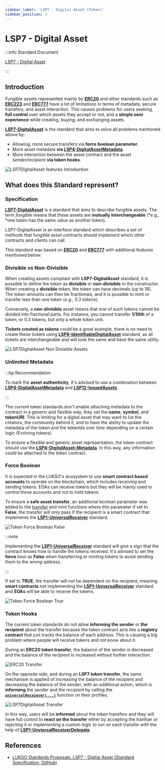 ```yaml
---
sidebar_label: 'LSP7 - Digital Asset (Token)'
sidebar_position: 3
---
```


# LSP7 - Digital Asset

:::info Standard Document

[LSP7 - Digital Asset](https://github.com/lukso-network/LIPs/blob/main/LSPs/LSP-7-DigitalAsset.md)

:::


## Introduction

Fungible assets represented mainly by **[ERC20](https://eips.ethereum.org/EIPS/eip-20)** and other standards such as **[ERC223](https://eips.ethereum.org/EIPS/eip-223)** and **[ERC777](https://eips.ethereum.org/EIPS/eip-777)** have a lot of limitations in terms of metadata, secure transfers, and asset interaction. This causes problems for users seeking, **full control** over which assets they accept or not, and a **simple user experience** while creating, buying, and exchanging assets.

**[LSP7-DigitalAsset](#)** is the standard that aims to solve all problems mentioned above by:

-  Allowing, more secure transfers via **force boolean parameter**.
- More asset metadata **via [LSP4-DigitalAssetMetadata](./LSP4-Digital-Asset-Metadata.md)**.
- More interaction between the asset contract and the asset *sender/recipient* **via token hooks**.

![LSP7DigitalAsset features Introduction](/img/standards/lsp7-intro.jpeg)

## What does this Standard represent?

### Specification

**[LSP7-DigitalAsset](#)** is a standard that aims to describe fungible assets. The term _fungible_ means that these assets are **mutually interchangeable** (*e.g., *one token has the same value as another token).

LSP7-DigitalAsset is an interface standard which describes a set of methods that fungible asset contracts should implement which other contracts and clients can call.

This standard was based on **[ERC20](https://eips.ethereum.org/EIPS/eip-20)** and **[ERC777](https://eips.ethereum.org/EIPS/eip-777)** with additional features mentioned below:

### Divisible _vs_ Non-Divisible

When creating assets compliant with **LSP7-DigitalAsset** standard, it is possible to define the token as **divisible** or **non-divisible** in the constructor. When creating a **divisible** token, the token can have decimals (up to 18). The token amounts can then be fractionals, and it is possible to mint or transfer less than one token (_e.g., 0.3 tokens_).

Conversely, a **non-divisible** asset means that one of such tokens cannot be divided into fractional parts. For instance, you cannot transfer **1/10th** of a token, or 0.3 tokens, but only a whole token unit.

**Tickets created as tokens** could be a great example, there is no need to create these tickets using **[LSP8-IdentifiableDigitalAsset](./LSP8-Identifiable-Digital-Asset.md)** standard, as all tickets are interchangeable and will look the same and have the same utility.


![LSP7DigitalAsset Non Divisible Assets](/img/standards/lsp7-non-divisible.jpeg)

### Unlimited Metadata

:::tip Recommendation

To mark the **asset authenticity**, it's advised to use a combination between **[LSP4-DigitalAssetMetadata](./LSP4-Digital-Asset-Metadata.md)** and **[LSP12-IssuedAssets](../universal-profile/lsp12-issued-assets.md)**.

:::

The current token standards don't enable attaching metadata to the contract in a generic and flexible way, they set the **name**, **symbol**, and **tokenURI**. This is limiting for a digital asset that may want to list the creators, the community behind it, and to have the ability to update the metadata of the token and the tokenIds over time depending on a certain logic (Evolving tokens).  

To ensure a flexible and generic asset representation, the token contract should use the **[LSP4-DigitalAsset-Metadata](./LSP4-Digital-Asset-Metadata.md)**. In this way, any information could be attached to the token contract. 

### Force Boolean

It is expected in the LUKSO's ecosystem to use **smart contract based accounts** to operate on the blockchain, which includes receiving and sending tokens. EOAs can receive tokens but they will be mainly used to control these accounts and not to hold tokens.

To ensure a **safe asset transfer**, an additional boolean parameter was added to the [transfer](../smart-contracts//lsp7-digital-asset.md#transfer) and mint functions where this parameter if set to **False**, the transfer will only pass if the recipient is a smart contract that implements the **[LSP1-UniversalReceiver](../generic-standards/lsp1-universal-receiver.md)** standard.

![Token Force Boolean False](/img/standards/tokens-force-false.jpeg)

:::note

Implementing the **[LSP1-UniversalReceiver](../generic-standards/lsp1-universal-receiver.md)** standard will give a sign that the contract knows how to handle the tokens received.
It's advised to set the **force** bool as **False** when transferring or minting tokens to avoid sending them to the wrong address.

:::

If set to **TRUE**, the transfer will not be dependent on the recipient, meaning **smart contracts** not implementing the **[LSP1-UniversalReceiver](../generic-standards/lsp1-universal-receiver.md)** standard and **EOAs** will be able to receive the tokens.

![Token Force Boolean True](/img/standards/tokens-force-true.jpeg)


### Token Hooks

The current token standards do not allow **informing the sender** or **the recipient** about the transfer because the token contract acts like a **registry contract** that just tracks the balance of each address. This is causing a big problem where people will receive tokens and not know about it.

During an **ERC20 token transfer**, the balance of the sender is decreased and the balance of the recipient is increased without further interaction. 

![ERC20 Transfer](/img/standards/erc20-transfer.jpeg)

On the opposite side, and during an **LSP7 token transfer**, the same mechanism is applied of increasing the balance of the recipient and decreasing the balance of the sender, with an additional action, which is **informing** the sender and the recipient by calling the   **[`universalReceiever(...)`](../generic-standards/lsp1-universal-receiver.md#lsp1---universal-receiver)** function on their profiles.

![LSP7DigitalAsset Transfer](/img/standards/lsp7-transfer.jpeg)

In this way, users will be **informed** about the token transfers and they will have full control to **react on the transfer** either by accepting the tranfser or rejecting it or implementing a custom logic to run on each transfer with the help of 
**[LSP1-UnviersalReceiverDelegate](../universal-profile/lsp1-universal-receiver-delegate.md)**.


## References

- [LUKSO Standards Proposals: LSP7 - Digital Asset (Standard Specification, GitHub)](https://github.com/lukso-network/LIPs/blob/main/LSPs/LSP-7-DigitalAsset.md)
